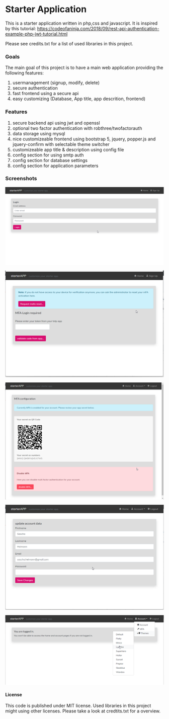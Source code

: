 # Starter Application

This is a starter application written in php,css and javascript.
It is inspired by this tutorial: https://codeofaninja.com/2018/09/rest-api-authentication-example-php-jwt-tutorial.html

Please see credits.txt for a list of used libraries in this project.

### Goals

The main goal of this project is to have a main web application providing the following features:

1. usermanagement (signup, modify, delete)
2. secure authentication
3. fast frontend using a secure api
4. easy customizing (Database, App title, app descrition, frontend)

### Features

1. secure backend api using jwt and openssl
2. optional two factor authentication with robthree/twofactorauth
3. data storage using mysql
4. nice customizeable frontend using bootstrap 5, jquery, popper.js and jquery-confirm with selectable theme switcher
5. customizeable app title & description using config file
6. config section for using smtp auth
7. config section for database settings
8. config section for application parameters


### Screenshots

![Login Page](/Documentation/login.png)

![Login Page](/Documentation/mfa-login.png)

![Login Page](/Documentation/mfa-settings.png)

![Login Page](/Documentation/account-settings.png)

![Login Page](/Documentation/themes.png)

#### License
This code is published under MIT license. Used libraries in this project might using other licenses. Please take a look at credtits.txt for a overview.